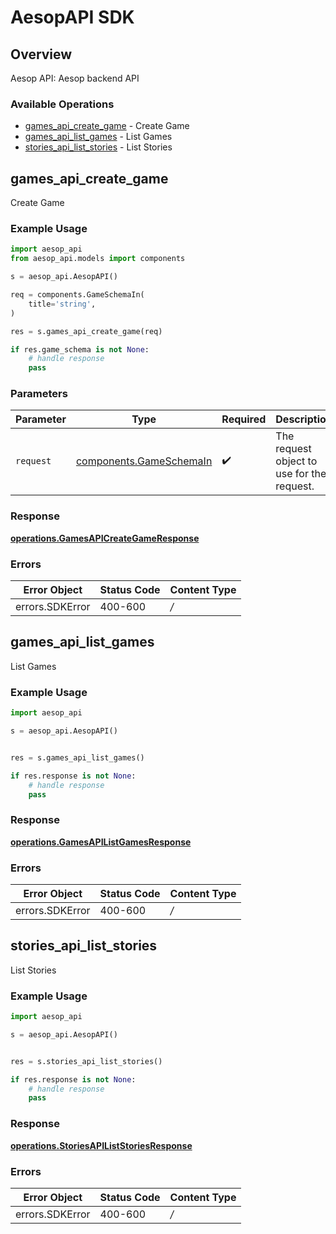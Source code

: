 # AesopAPI SDK


## Overview

Aesop API: Aesop backend API

### Available Operations

* [games_api_create_game](#games_api_create_game) - Create Game
* [games_api_list_games](#games_api_list_games) - List Games
* [stories_api_list_stories](#stories_api_list_stories) - List Stories

## games_api_create_game

Create Game

### Example Usage

```python
import aesop_api
from aesop_api.models import components

s = aesop_api.AesopAPI()

req = components.GameSchemaIn(
    title='string',
)

res = s.games_api_create_game(req)

if res.game_schema is not None:
    # handle response
    pass
```

### Parameters

| Parameter                                                          | Type                                                               | Required                                                           | Description                                                        |
| ------------------------------------------------------------------ | ------------------------------------------------------------------ | ------------------------------------------------------------------ | ------------------------------------------------------------------ |
| `request`                                                          | [components.GameSchemaIn](../../models/components/gameschemain.md) | :heavy_check_mark:                                                 | The request object to use for the request.                         |


### Response

**[operations.GamesAPICreateGameResponse](../../models/operations/gamesapicreategameresponse.md)**
### Errors

| Error Object    | Status Code     | Content Type    |
| --------------- | --------------- | --------------- |
| errors.SDKError | 400-600         | */*             |

## games_api_list_games

List Games

### Example Usage

```python
import aesop_api

s = aesop_api.AesopAPI()


res = s.games_api_list_games()

if res.response is not None:
    # handle response
    pass
```


### Response

**[operations.GamesAPIListGamesResponse](../../models/operations/gamesapilistgamesresponse.md)**
### Errors

| Error Object    | Status Code     | Content Type    |
| --------------- | --------------- | --------------- |
| errors.SDKError | 400-600         | */*             |

## stories_api_list_stories

List Stories

### Example Usage

```python
import aesop_api

s = aesop_api.AesopAPI()


res = s.stories_api_list_stories()

if res.response is not None:
    # handle response
    pass
```


### Response

**[operations.StoriesAPIListStoriesResponse](../../models/operations/storiesapiliststoriesresponse.md)**
### Errors

| Error Object    | Status Code     | Content Type    |
| --------------- | --------------- | --------------- |
| errors.SDKError | 400-600         | */*             |
